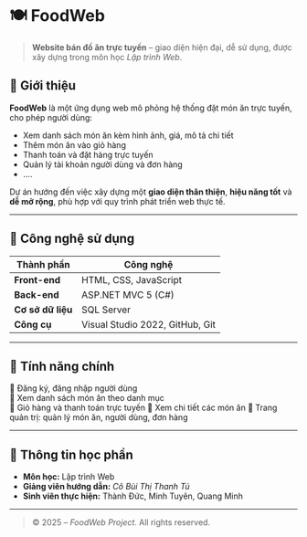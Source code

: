 # 🍽️ FoodWeb

> **Website bán đồ ăn trực tuyến** – giao diện hiện đại, dễ sử dụng, được xây dựng trong môn học *Lập trình Web*.

## 📘 Giới thiệu

**FoodWeb** là một ứng dụng web mô phỏng hệ thống đặt món ăn trực tuyến, cho phép người dùng:
- Xem danh sách món ăn kèm hình ảnh, giá, mô tả chi tiết  
- Thêm món ăn vào giỏ hàng  
- Thanh toán và đặt hàng trực tuyến  
- Quản lý tài khoản người dùng và đơn hàng
- ....

Dự án hướng đến việc xây dựng một **giao diện thân thiện**, **hiệu năng tốt** và **dễ mở rộng**, phù hợp với quy trình phát triển web thực tế.

---

## 🧩 Công nghệ sử dụng

| Thành phần | Công nghệ |
|-------------|------------|
| **Front-end** | HTML, CSS, JavaScript |
| **Back-end** | ASP.NET MVC 5 (C#) |
| **Cơ sở dữ liệu** | SQL Server |
| **Công cụ** | Visual Studio 2022, GitHub, Git |

---

## 🌟 Tính năng chính

 🔹 Đăng ký, đăng nhập người dùng  
 🔹 Xem danh sách món ăn theo danh mục  
 🔹 Giỏ hàng và thanh toán trực tuyến
 🔹 Xem chi tiết các món ăn
 🔹 Trang quản trị: quản lý món ăn, người dùng, đơn hàng   

---

## 🏫 Thông tin học phần

- **Môn học:** Lập trình Web  
- **Giảng viên hướng dẫn:** *Cô Bùi Thị Thanh Tú*  
- **Sinh viên thực hiện:** Thành Đức, Minh Tuyên, Quang Minh 

---

> © 2025 – *FoodWeb Project*. All rights reserved.
